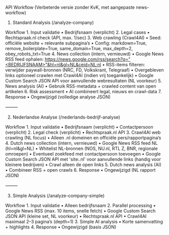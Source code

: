 API Workflow (Verbeterde versie zonder KvK, met aangepaste news-workflow)

1) Standard Analysis (/analyze-company)

Workflow
	1.	Input validatie
	•	Bedrijfsnaam (verplicht)
	2.	Legal cases
	•	Rechtspraak.nl check (API, max. 1/sec)
	3.	Web crawling (Crawl4AI)
	•	Seed: officiële website + relevante subpagina’s
	•	Config: markdown=True, remove_boilerplate=True, same_domain=True, max_depth=2, obey_robots_txt=True
	4.	News collection (intern, vernieuwd)
	•	Google News RSS feed ophalen:
https://news.google.com/rss/search?q="<BEDRIJFSNAAM>"&hl=nl&gl=NL&ceid=NL:nl
	•	RSS-items filteren: verwijder paywall-bronnen (NRC, FD, Volkskrant, Telegraaf)
	•	Overgebleven links optioneel crawlen met Crawl4AI (indien vrij toegankelijk)
	•	Google Custom Search JSON API voor aanvullende webresultaten (NL voorkeur)
	5.	News analysis (AI)
	•	Gebruik RSS-metadata + crawled content van open artikelen
	6.	Risk assessment
	•	AI combineert legal, nieuws en crawl-data
	7.	Response
	•	Ongewijzigd (volledige analyse JSON)

⸻

2) Nederlandse Analyse (/nederlands-bedrijf-analyse)

Workflow
	1.	Input validatie
	•	Bedrijfsnaam (verplicht)
	•	Contactpersoon (verplicht)
	2.	Legal check (verplicht)
	•	Rechtspraak.nl API
	3.	Crawl4AI web crawling (NL focus)
	•	Alleen .nl domeinen en officiële pers/rapportpagina’s
	4.	Dutch news collection (intern, vernieuwd)
	•	Google News RSS feed NL (hl=nl&gl=NL)
	•	Whitelist NL-bronnen (NOS, NU.nl, RTL Z, BNR, regionale omroepen)
	•	Eventueel zoekfeed met contactpersoon toevoegen
	•	Google Custom Search JSON API met 'site:.nl' voor aanvullende links (handig voor kleinere bedrijven)
	•	Crawl alleen de open links
	5.	Dutch news analysis (AI)
	•	Combineer RSS + open crawls
	6.	Response
	•	Ongewijzigd (NL rapport JSON)

⸻

3) Simple Analysis (/analyze-company-simple)

Workflow
	1.	Input validatie
	•	Alleen bedrijfsnaam
	2.	Parallel processing
	•	Google News RSS (max. 10 items, snelle fetch)
	•	Google Custom Search JSON API (kleine set, NL voorkeur)
	•	Rechtspraak.nl API
	•	Crawl4AI maximaal 2–3 pagina’s (depth=1)
	3.	Simple AI analysis
	•	Korte samenvatting + highlights
	4.	Response
	•	Ongewijzigd (basis JSON)
